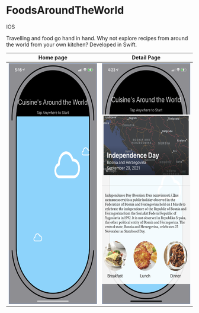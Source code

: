 # FoodsAroundTheWorld
IOS

Travelling and food go hand in hand. Why not explore recipes from around the world from your own kitchen? Developed in Swift.


Home page             |  Detail Page
:-------------------------:|:-------------------------:
<img src="https://github.com/Rywells88/FoodsAroundTheWorld/blob/main/IMG_6356.PNG" width="300" height="650"/>  | <img src="https://github.com/Rywells88/FoodsAroundTheWorld/blob/main/IMG_6353.PNG" width="300" height="650"/>




